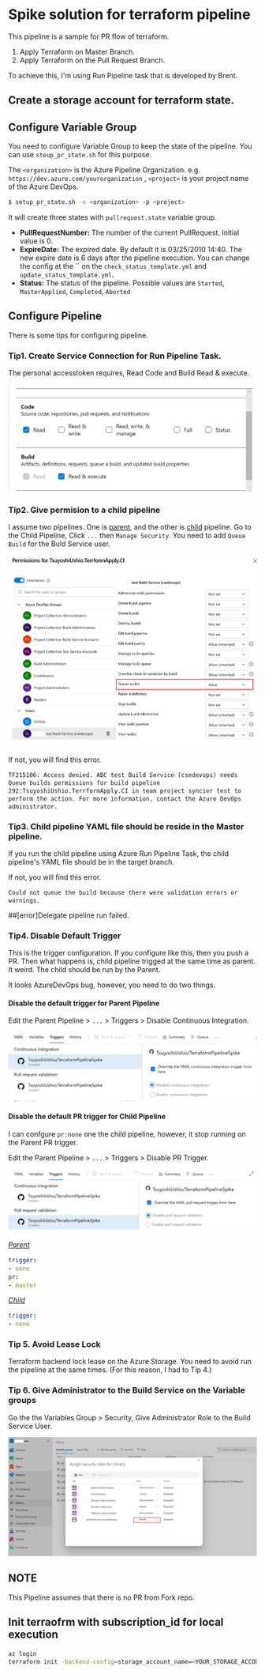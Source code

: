 # Spike solution for terraform pipeline

This pipeline is a sample for PR flow of terraform.

1. Apply Terraform on Master Branch.
2. Apply Terraform on the Pull Request Branch.

To achieve this, I'm using Run Pipeline task that is developed by Brent. 

## Create a storage account for terraform state. 

## Configure Variable Group 
You need to configure Variable Group to keep the state of the pipeline. You can use `steup_pr_state.sh` for this purpose. 

The `<organization>` is the Azure Pipeline Organization. e.g. `https://dev.azure.com/yourorganization` , `<project>` is your project name of the Azure DevOps.

```bash
$ setup_pr_state.sh -o <organization> -p <project>
```

It will create three states with `pullrequest.state` variable group. 

* **PullRequestNumber:** The number of the current PullRequest. Initial value is 0. 
* **ExpireDate:** The expired date. By default it is 03/25/2010 14:40. The new expire date is 6 days after the pipeline execution. You can change the config at the `` on the  `check_status_template.yml` and `update_status_template.yml`. 
* **Status:** The status of the pipeline. Possible values are `Started`, `MasterApplied`, `Completed`, `Aborted`


## Configure Pipeline
There is some tips for configuring pipeline. 

### Tip1. Create Service Connection for Run Pipeline Task. 

The personal accesstoken requires, Read Code and Build Read & execute.

![PAT configration](img/pat_config.png)

### Tip2. Give permision to a child pipeline

I assume two pipelines. One is [parent](azure-pipelines.yml), and the other is [child](child.yml) pipeline. Go to the Child Pipeline, Click `...` then `Manage Security`. You need to add `Queue Build` for the Buld Service user. 

![Queue build persmission](img/child_ci_permission.png)

If not, you will find this error. 

```
TF215106: Access denied. ABC test Build Service (csedevops) needs Queue builds permissions for build pipeline 292:TsuyoshiUshio.TerrformApply.CI in team project syncier test to perform the action. For more information, contact the Azure DevOps administrator.
```

### Tip3. Child pipeline YAML file should be reside in the Master pipeline.

If you run the child pipeline using Azure Run Pipeline Task, the child pipeline's YAML file should be in the target branch. 

If not, you will find this error. 

```
Could not queue the build because there were validation errors or warnings. 
```

##[error]Delegate pipeline run failed.

### Tip4. Disable Default Trigger

This is the trigger configuration. If you configure like this, then you push a PR. Then what happens is, child pipeline trigged at the same time as parent. It weird. The child should be run by the Parent. 

It looks AzureDevOps bug, however, you need to do two things. 

#### Disable the default trigger for Parent Pipeline

Edit the Parent Pipeline > `...` > Triggers > Disable Continuous Integration. 

![](img/disable-ci.png)

#### Disable the default PR trigger for Child Pipeline

I can confgure `pr:none` one the child pipeline, however, it stop running on the Parent PR trigger. 

Edit the Parent Pipeline > `...` > Triggers > Disable PR Trigger.

![](img/disable-pr-trigger.png)

_[Parent](azure-pipelines.yml)_

```yml
trigger:
- none
pr:
- master
```

_[Child](child.yml)_

```yml
trigger:
- none
```

### Tip 5. Avoid Lease Lock 
Terraform backend lock lease on the Azure Storage. You need to avoid run the pipeline at the same times. (For this reason, I had to Tip 4.)

### Tip 6. Give Administrator to the Build Service on the Variable groups

Go the the Variables Group > Security, Give Administrator Role to the Build Service User. 

![Variable Group Settings](img/variable_group_config.png)

## NOTE

This Pipeline assumes that there is no PR from Fork repo.

## Init terraofrm with subscription_id  for local execution

```bash
az login 
terraform init -backend-config=storage_account_name=<YOUR_STORAGE_ACCOUNT> -backend-config=container_name=tfstate -backend-config=resource_group_name=remove-spike-rg -backend-config=key=example.tfstate
```
